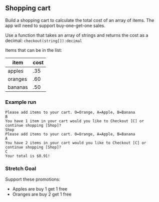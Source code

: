 ## Shopping cart

Build a shopping cart to calculate the total cost of an array of items. The app will need to support buy-one-get-one sales.

Use a function that takes an array of strings and returns the cost as a decimal: `checkout(string[]):decimal`

Items that can be in the list:

| item    | cost |
|---------|------|
| apples  | .35  |
| oranges | .60  |
| bananas | .50  |

### Example run
```
Please add items to your cart. O=Orange, A=Apple, B=Banana
B
You have 1 item in your cart would you like to Checkout [C] or continue shopping [Shop]?
Shop
Please add items to your cart. O=Orange, A=Apple, B=Banana
A
You have 2 items in your cart would you like to Checkout [C] or continue shopping [Shop]?
C
Your total is $0.91!
```

### Stretch Goal
Support these promotions:
* Apples are buy 1 get 1 free
* Oranges are buy 2 get 1 free
